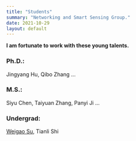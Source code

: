 ```yaml
---
title: "Students"
summary: "Networking and Smart Sensing Group."
date: 2021-10-29
layout: default
---
```


**I am fortunate to work with these young talents.**

### Ph.D.:
Jingyang Hu,
Qibo Zhang
...

### M.S.:
Siyu Chen, 
Taiyuan Zhang,
Panyi Ji
...

### Undergrad:
[Weigao Su](https://wegul.github.io/wegul/),
Tianli Shi
